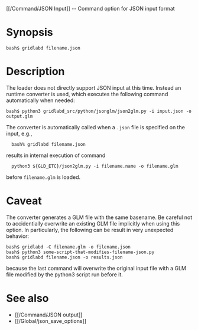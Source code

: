[[/Command/JSON Input]] -- Command option for JSON input format

# Synopsis

~~~
bash$ gridlabd filename.json
~~~

# Description

The loader does not directly support JSON input at this time. Instead an runtime converter is used, which executes the following command automatically when needed:

~~~
bash$ python3 gridlabd_src/python/jsonglm/json2glm.py -i input.json -o output.glm
~~~

The converter is automatically called when a `.json` file is specified on the input, e.g.,

~~~
  bash% gridlabd filename.json
~~~

results in internal execution of command

~~~
  python3 ${GLD_ETC}/json2glm.py -i filename.name -o filename.glm
~~~

before `filename.glm` is loaded.

# Caveat

The converter generates a GLM file with the same basename. Be careful not to accidentially overwrite an existing GLM file implicitly when using this option.  In particularly, the following can be result in very unexpected behavior:

~~~
bash$ gridlabd -C filename.glm -o filename.json
bash$ python3 some-script-that-modifies-filename-json.py
bash$ gridlabd filename.json -o results.json
~~~

because the last command will overwrite the original input file with a GLM file modified by the python3 script run before it.

# See also

* [[/Command/JSON output]]
* [[/Global/json_save_options]]

